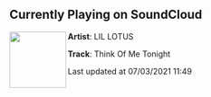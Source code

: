 ## Currently Playing on SoundCloud

[<img align="left" width="100" src="https://i1.sndcdn.com/artworks-BWHCgiROfo3S-0-t500x500.png">](https://soundcloud.com/lilxlotus/think-of-me-tonight)

**Artist**: LIL LOTUS 

**Track**: Think Of Me Tonight

Last updated at 07/03/2021 11:49
